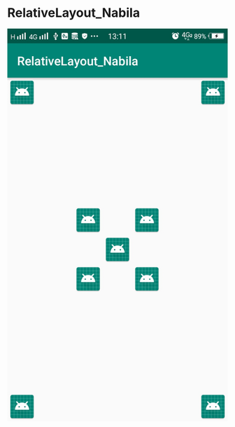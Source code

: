 # RelativeLayout_Nabila

![alt text](https://github.com/NabilaRahmadanti/RelativeLayout_Nabila/blob/master/2.jpg)
